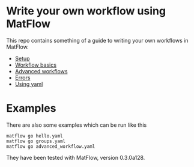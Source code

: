 # Write your own workflow using MatFlow

This repo contains something of a guide to writing your own workflows in MatFlow.

- [Setup](setup.md)
- [Workflow basics](workflows.md)
- [Advanced workflows](advanced_workflows.md)
- [Errors](errors.md)
- [Using yaml](yaml.md)

# Examples
There are also some examples which can be run like this

```
matflow go hello.yaml
matflow go groups.yaml
matflow go advanced_workflow.yaml
```
They have been tested with MatFlow, version 0.3.0a128.
